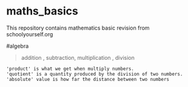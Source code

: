 # maths_basics

This repository contains mathematics basic revision from schoolyourself.org 


#algebra

> addition , subtraction, multiplication , division

    'product' is what we get when multiply numbers.
    'quotient' is a quantity produced by the division of two numbers.
    'absolute' value is how far the distance between two numbers

